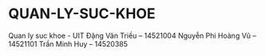 # QUAN-LY-SUC-KHOE
Quan ly suc khoe - UIT
Đặng Văn Triều – 14521004
Nguyễn Phi Hoàng Vũ – 14521101
Trần Minh Huy – 14520385
